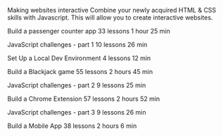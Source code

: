 Making websites interactive
Combine your newly acquired HTML & CSS skills with Javascript. This will allow you to create interactive websites.

Build a passenger counter app
33 lessons
1 hour 25 min


JavaScript challenges - part 1
10 lessons
26 min


Set Up a Local Dev Environment
4 lessons
12 min


Build a Blackjack game
55 lessons
2 hours 45 min


JavaScript challenges - part 2
9 lessons
25 min


Build a Chrome Extension
57 lessons
2 hours 52 min


JavaScript challenges - part 3
9 lessons
26 min


Build a Mobile App
38 lessons
2 hours 6 min